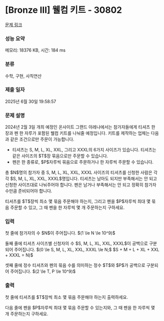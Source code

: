 # [Bronze III] 웰컴 키트 - 30802 

[문제 링크](https://www.acmicpc.net/problem/30802) 

### 성능 요약

메모리: 18376 KB, 시간: 184 ms

### 분류

수학, 구현, 사칙연산

### 제출 일자

2025년 6월 30일 19:58:57

### 문제 설명

<p>2024년 2월 3일 개최 예정인 온사이트 그랜드 아레나에서는 참가자들에게 티셔츠 한 장과 펜 한 자루가 포함된 웰컴 키트를 나눠줄 예정입니다. 키트를 제작하는 업체는 다음과 같은 조건으로만 주문이 가능합니다.</p>

<ul>
	<li>티셔츠는 S, M, L, XL, XXL, 그리고 XXXL의 6가지 사이즈가 있습니다. 티셔츠는 같은 사이즈의 $T$장 묶음으로만 주문할 수 있습니다.</li>
	<li>펜은 한 종류로, $P$자루씩 묶음으로 주문하거나 한 자루씩 주문할 수 있습니다.</li>
</ul>

<p>총 $N$명의 참가자 중 S, M, L, XL, XXL, XXXL 사이즈의 티셔츠를 신청한 사람은 각각 $S, M, L, XL, XXL, XXXL$명입니다. 티셔츠는 남아도 되지만 부족해서는 안 되고 신청한 사이즈대로 나눠주어야 합니다. 펜은 남거나 부족해서는 안 되고 정확히 참가자 수만큼 준비되어야 합니다.</p>

<p>티셔츠를 $T$장씩 최소 몇 묶음 주문해야 하는지, 그리고 펜을 $P$자루씩 최대 몇 묶음 주문할 수 있고, 그 때 펜을 한 자루씩 몇 개 주문하는지 구하세요.</p>

### 입력 

 <p>첫 줄에 참가자의 수 $N$이 주어집니다. $(1 \le N \le 10^9)$</p>

<p>둘째 줄에 티셔츠 사이즈별 신청자의 수 $S, M, L, XL, XXL, XXXL$이 공백으로 구분되어 주어집니다. $(0 \le S, M, L, XL, XXL, XXXL \le N;$ $S + M + L + XL + XXL + XXXL = N)$</p>

<p>셋째 줄에 정수 티셔츠와 펜의 묶음 수를 의미하는 정수 $T$와 $P$가 공백으로 구분되어 주어집니다. $(2 \le T, P \le 10^9)$</p>

### 출력 

 <p>첫 줄에 티셔츠를 $T$장씩 최소 몇 묶음 주문해야 하는지 출력하세요.</p>

<p>다음 줄에 펜을 $P$자루씩 최대 몇 묶음 주문할 수 있는지와, 그 때 펜을 한 자루씩 몇 개 주문하는지 구하세요.</p>

